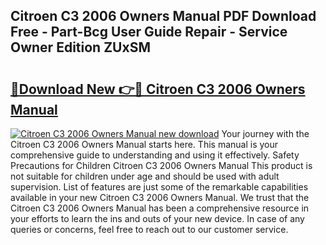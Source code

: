 ## Citroen C3 2006 Owners Manual PDF Download Free - Part-Bcg User Guide Repair - Service Owner Edition ZUxSM

# <h2><a href="http://cf24215.oget.top/?id=Citroen+C3+2006+Owners+Manual">🔗Download New 👉🔴 Citroen C3 2006 Owners Manual</a></h2>

[![Citroen C3 2006 Owners Manual new download](https://i.imgur.com/5g1atiW.png)](http://cf24215.oget.top/?id=Citroen+C3+2006+Owners+Manual)
Your journey with the Citroen C3 2006 Owners Manual starts here. This manual is your comprehensive guide to understanding and using it effectively. Safety Precautions for Children Citroen C3 2006 Owners Manual This product is not suitable for children under age and should be used with adult supervision. List of features are just some of the remarkable capabilities available in your new Citroen C3 2006 Owners Manual. We trust that the Citroen C3 2006 Owners Manual has been a comprehensive resource in your efforts to learn the ins and outs of your new device. In case of any queries or concerns, feel free to reach out to our customer service.
